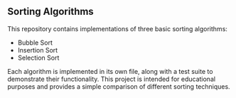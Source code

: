 <h2>Sorting Algorithms</h2>
<p>This repository contains implementations of three basic sorting algorithms:
  <ul>
    <li>Bubble Sort</li>
    <li>Insertion Sort</li>
    <li>Selection Sort</li>
  </ul>
  Each algorithm is implemented in its own file, along with a test suite to demonstrate their functionality. 
  This project is intended for educational purposes and provides a simple comparison of different sorting techniques.
</p>
